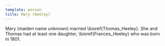```yaml
---
template: person
title: Mary (Heeley)
---
```


Mary (maiden name unknown) married \bioref{Thomas_Heeley}.
She and Thomas had at least one daughter, \bioref{Frances_Heeley} who was born in 1801.

